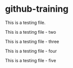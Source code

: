 # github-training

This is a testing file. 

This is a testing file - two

This is a testing file - three

This is a testing file - four

This is a testing file - five